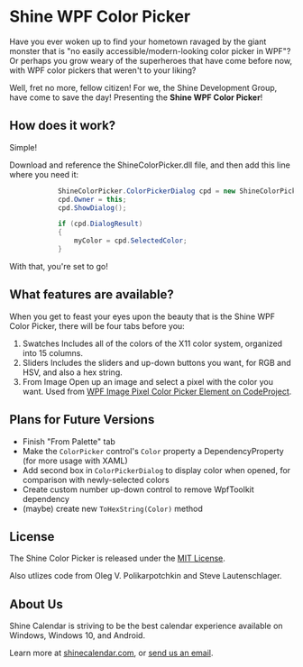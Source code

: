 # Shine WPF Color Picker
Have you ever woken up to find your hometown ravaged by the giant monster that is "no easily accessible/modern-looking color picker in WPF"? Or perhaps you grow weary of the superheroes that have come before now, with WPF color pickers that weren't to your liking?

Well, fret no more, fellow citizen! For we, the Shine Development Group, have come to save the day! Presenting the **Shine WPF Color Picker**!

## How does it work?
Simple!

Download and reference the ShineColorPicker.dll file, and then add this line where you need it:

```c#
            ShineColorPicker.ColorPickerDialog cpd = new ShineColorPicker.ColorPickerDialog(myColor);
            cpd.Owner = this;
            cpd.ShowDialog();

            if (cpd.DialogResult)
            {
                myColor = cpd.SelectedColor;
            }
```

With that, you're set to go!

## What features are available?
When you get to feast your eyes upon the beauty that is the Shine WPF Color Picker, there will be four tabs before you:

1. Swatches
Includes all of the colors of the X11 color system, organized into 15 columns.
2. Sliders
Includes the sliders and up-down buttons you want, for RGB and HSV, and also a hex string.
3. From Image
Open up an image and select a pixel with the color you want. Used from [WPF Image Pixel Color Picker Element on CodeProject](https://www.codeproject.com/Articles/36848/WPF-Image-Pixel-Color-Picker-Element).

## Plans for Future Versions

* Finish "From Palette" tab
* Make the ```ColorPicker``` control's ```Color``` property a DependencyProperty (for more usage with XAML)
* Add second box in ```ColorPickerDialog``` to display color when opened, for comparison with newly-selected colors
* Create custom number up-down control to remove WpfToolkit dependency
* (maybe) create new ```ToHexString(Color)``` method

## License
The Shine Color Picker is released under the [MIT License](https://github.com/shine-calendar/color-picker/blob/master/LICENSE).

Also utlizes code from Oleg V. Polikarpotchkin and Steve Lautenschlager.

## About Us
Shine Calendar is striving to be the best calendar experience available on Windows, Windows 10, and Android.

Learn more at [shinecalendar.com](http://shinecalendar.com), or [send us an email](mailto:shine-calendar@outlook.com).
